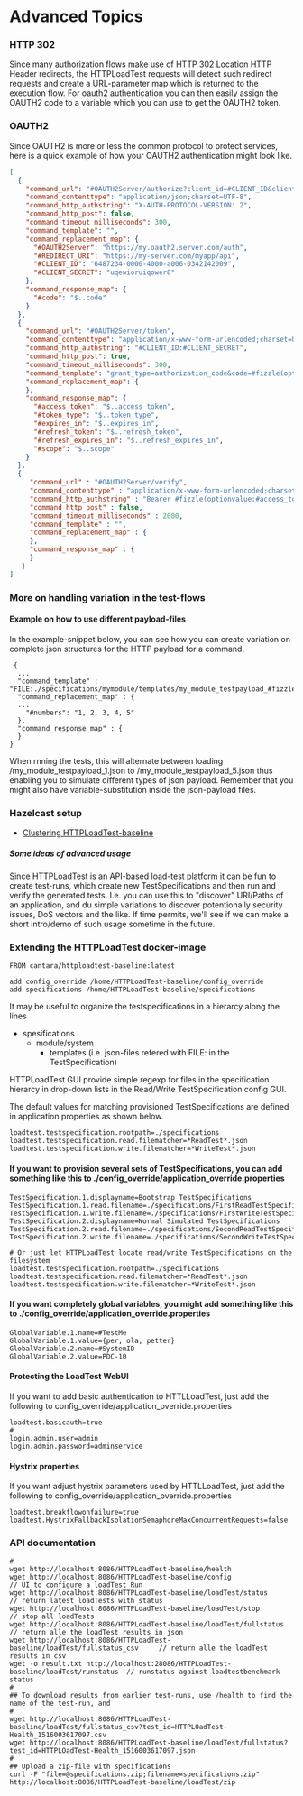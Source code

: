 # Advanced Topics


### HTTP 302

Since many authorization flows make use of HTTP 302 Location HTTP Header redirects, the HTTPLoadTest requests will detect such redirect requests and 
create a URL-parameter map which is returned to the execution flow. For oauth2 authentication you can then easily assign the OAUTH2 code to a variable
which you can use to get the OAUTH2 token.

### OAUTH2

Since OAUTH2 is more or less the common protocol to protect services, here is a quick example of how your OAUTH2 authentication might look like. 

```json
[
  {
    "command_url": "#OAUTH2Server/authorize?client_id=#CLIENT_ID&client_secret=#CLIENT_SECRET&response_type=code&redirect_uri=#REDIRECT_URI/authorize&state=placeholder&user_id=00000000-0000-4000-a007-000000000001",
    "command_contenttype": "application/json;charset=UTF-8",
    "command_http_authstring": "X-AUTH-PROTOCOL-VERSION: 2",
    "command_http_post": false,
    "command_timeout_milliseconds": 300,
    "command_template": "",
    "command_replacement_map": {
      "#OAUTH2Server": "https://my.oauth2.server.com/auth",
      "#REDIRECT_URI": "https://my-server.com/myapp/api",
      "#CLIENT_ID": "6487234-0000-4000-a006-0342142009",
      "#CLIENT_SECRET": "uqewioruiqower8"
    },
    "command_response_map": {
      "#code": "$..code"
    }
  },
  {
    "command_url": "#OAUTH2Server/token",
    "command_contenttype": "application/x-www-form-urlencoded;charset=UTF-8",
    "command_http_authstring": "#CLIENT_ID:#CLIENT_SECRET",
    "command_http_post": true,
    "command_timeout_milliseconds": 300,
    "command_template": "grant_type=authorization_code&code=#fizzle(optionvalue:#code)&redirect_uri=#REDIRECT_URI/authorize",
    "command_replacement_map": {
    },
    "command_response_map": {
      "#access_token": "$..access_token",
      "#token_type": "$..token_type",
      "#expires_in": "$..expires_in",
      "#refresh_token": "$..refresh_token",
      "#refresh_expires_in": "$..refresh_expires_in",
      "#scope": "$..scope"
    }
  }, 
  {
     "command_url" : "#OAUTH2Server/verify",
     "command_contenttype" : "application/x-www-form-urlencoded;charset=UTF-8",
     "command_http_authstring" : "Bearer #fizzle(optionvalue:#access_token)",
     "command_http_post" : false,
     "command_timeout_milliseconds" : 2000,
     "command_template" : "",
     "command_replacement_map" : {
     },
     "command_response_map" : {
     }
   }
]
```

### More on handling variation in the test-flows

#### Example on how to use different payload-files


In the example-snippet below, you can see how you can create variation on complete json structures for the HTTP payload for a command.
 
```text
 {
  ...
  "command_template" : "FILE:./specifications/mymodule/templates/my_module_testpayload_#fizzle(optionvalue:#numbers).json",
  "command_replacement_map" : {
  ...
    "#numbers": "1, 2, 3, 4, 5"
  },
  "command_response_map" : {
  }
}
```
When rnning the tests, this will alternate between loading /my_module_testpayload_1.json to /my_module_testpayload_5.json thus enabling you
to simulate different types of json payload. Remember that you might also have variable-substitution inside the json-payload files.



### Hazelcast setup

* [Clustering HTTPLoadTest-baseline](CLUSTERING.md)


##### Some ideas of advanced usage

Since HTTPLoadTest is an API-based load-test platform it can be fun to create test-runs, which create new TestSpecifications
and then run and verify the generated tests. I.e. you can use this to "discover" URI/Paths of an application, and du simple
variations to discover potentionally security issues, DoS vectors and the like. If time permits, we'll see if we can make a
short intro/demo of such usage sometime in the future.


### Extending the HTTPLoadTest docker-image  

```jshelllanguage
FROM cantara/httploadtest-baseline:latest

add config_override /home/HTTPLoadTest-baseline/config_override
add specifications /home/HTTPLoadTest-baseline/specifications
```

It may be useful to organize the testspecifications in a hierarcy along the lines
 - spesifications
   - module/system
     - templates (i.e. json-files refered with FILE: in the TestSpecification)

HTTPLoadTest GUI provide simple regexp for files in the specification hierarcy in drop-down lists in the Read/Write TestSpecification config GUI.

The default values for matching provisioned TestSpecifications are defined in application.properties as shown below.
```properties
loadtest.testspecification.rootpath=./specifications
loadtest.testspecification.read.filematcher=*ReadTest*.json
loadtest.testspecification.write.filematcher=*WriteTest*.json
```

#### If you want to provision several sets of TestSpecifications, you can add something like this to ./config_override/application_override.properties
```properties
TestSpecification.1.displayname=Bootstrap TestSpecifications
TestSpecification.1.read.filename=./specifications/FirstReadTestSpecification.json
TestSpecification.1.write.filename=./specifications/FirstWriteTestSpecification.json
TestSpecification.2.displayname=Normal Simulated TestSpecifications
TestSpecification.2.read.filename=./specifications/SecondReadTestSpecification.json
TestSpecification.2.write.filename=./specifications/SecondWriteTestSpecification.json

# Or just let HTTPLoadTest locate read/write TestSpecifications on the filesystem
loadtest.testspecification.rootpath=./specifications
loadtest.testspecification.read.filematcher=*ReadTest*.json
loadtest.testspecification.write.filematcher=*WriteTest*.json

```

#### If you want completely global variables, you might add something like this to ./config_override/application_override.properties
```properties
GlobalVariable.1.name=#TestMe
GlobalVariable.1.value={per, ola, petter}
GlobalVariable.2.name=#SystemID
GlobalVariable.2.value=PDC-10
```

#### Protecting the LoadTest WebUI

If you want to add basic authentication to HTTLLoadTest, just add the following to config_override/application_override.properties
```properties
loadtest.basicauth=true
#
login.admin.user=admin
login.admin.password=adminservice
```

#### Hystrix properties
If you want adjust hystrix parameters used by HTTLLoadTest, just add the following to config_override/application_override.properties
```properties
loadtest.breakflowonfailure=true
loadtest.HystrixFallbackIsolationSemaphoreMaxConcurrentRequests=false

```

 

### API documentation

```jshelllanguage
#
wget http://localhost:8086/HTTPLoadTest-baseline/health
wget http://localhost:8086/HTTPLoadTest-baseline/config                      // UI to configure a loadTest Run
wget http://localhost:8086/HTTPLoadTest-baseline/loadTest/status             // return latest loadTests with status
wget http://localhost:8086/HTTPLoadTest-baseline/loadTest/stop               // stop all loadTests
wget http://localhost:8086/HTTPLoadTest-baseline/loadTest/fullstatus         // return alle the loadTest results in json
wget http://localhost:8086/HTTPLoadTest-baseline/loadTest/fullstatus_csv     // return alle the loadTest results in csv
wget -o result.txt http://localhost:28086/HTTPLoadTest-baseline/loadTest/runstatus  // runstatus against loadtestbenchmark status
#
## To download results from earlier test-runs, use /health to find the name of the test-run, and 
#
wget http://localhost:8086/HTTPLoadTest-baseline/loadTest/fullstatus_csv?test_id=HTTPLOadTest-Health_1516003617097.csv
wget http://localhost:8086/HTTPLoadTest-baseline/loadTest/fullstatus?test_id=HTTPLOadTest-Health_1516003617097.json
#
## Upload a zip-file with specifications
curl -F "file=@specifications.zip;filename=specifications.zip" http://localhost:8086/HTTPLoadTest-baseline/loadTest/zip
```